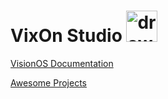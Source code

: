 # VixOn Studio <img src="https://github.com/VixOnStudio/.github/assets/81308076/91a03510-8f2c-4bf6-8713-d4f19a4c1541"  alt="drawing" width="50"/>

[VisionOS Documentation](https://developer.apple.com/documentation/visionos)

[Awesome Projects](https://github.com/stevenpaulhoward/awesome-visionos)

